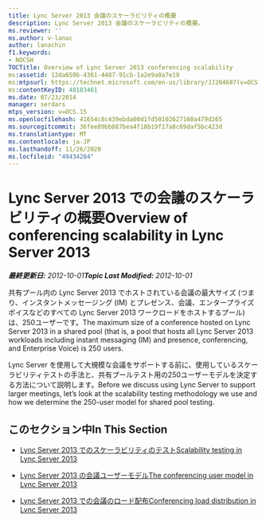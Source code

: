 ```yaml
---
title: Lync Server 2013 会議のスケーラビリティの概要
description: Lync Server 2013 会議のスケーラビリティの概要。
ms.reviewer: ''
ms.author: v-lanac
author: lanachin
f1.keywords:
- NOCSH
TOCTitle: Overview of Lync Server 2013 conferencing scalability
ms:assetid: 12da650b-4361-4487-91cb-1a2e9a0a7e19
ms:mtpsurl: https://technet.microsoft.com/en-us/library/JJ204687(v=OCS.15)
ms:contentKeyID: 48183461
ms.date: 07/23/2014
manager: serdars
mtps_version: v=OCS.15
ms.openlocfilehash: 41654c8c439ebda00d1fd50102627160a479d265
ms.sourcegitcommit: 36fee89bb887bea4f18b19f17a8c69daf5bc423d
ms.translationtype: MT
ms.contentlocale: ja-JP
ms.lasthandoff: 11/26/2020
ms.locfileid: "49434284"
---
```

# <a name="overview-of-conferencing-scalability-in-lync-server-2013"></a><span data-ttu-id="3bfb2-103">Lync Server 2013 での会議のスケーラビリティの概要</span><span class="sxs-lookup"><span data-stu-id="3bfb2-103">Overview of conferencing scalability in Lync Server 2013</span></span>

<div data-xmlns="http://www.w3.org/1999/xhtml">

<div class="topic" data-xmlns="http://www.w3.org/1999/xhtml" data-msxsl="urn:schemas-microsoft-com:xslt" data-cs="https://msdn.microsoft.com/">

<div data-asp="https://msdn2.microsoft.com/asp">



</div>

<div id="mainSection">

<div id="mainBody"><span data-ttu-id="3bfb2-104">

<span> </span></span><span class="sxs-lookup"><span data-stu-id="3bfb2-104">

<span> </span></span></span>

<span data-ttu-id="3bfb2-105">_**最終更新日:** 2012-10-01_</span><span class="sxs-lookup"><span data-stu-id="3bfb2-105">_**Topic Last Modified:** 2012-10-01_</span></span>

<span data-ttu-id="3bfb2-106">共有プール内の Lync Server 2013 でホストされている会議の最大サイズ (つまり、インスタントメッセージング (IM) とプレゼンス、会議、エンタープライズボイスなどのすべての Lync Server 2013 ワークロードをホストするプール) は、250ユーザーです。</span><span class="sxs-lookup"><span data-stu-id="3bfb2-106">The maximum size of a conference hosted on Lync Server 2013 in a shared pool (that is, a pool that hosts all Lync Server 2013 workloads including instant messaging (IM) and presence, conferencing, and Enterprise Voice) is 250 users.</span></span>

<span data-ttu-id="3bfb2-107">Lync Server を使用して大規模な会議をサポートする前に、使用しているスケーラビリティテストの手法と、共有プールテスト用の250ユーザーモデルを決定する方法について説明します。</span><span class="sxs-lookup"><span data-stu-id="3bfb2-107">Before we discuss using Lync Server to support larger meetings, let’s look at the scalability testing methodology we use and how we determine the 250-user model for shared pool testing.</span></span>

<div>

## <a name="in-this-section"></a><span data-ttu-id="3bfb2-108">このセクション中</span><span class="sxs-lookup"><span data-stu-id="3bfb2-108">In This Section</span></span>

  - [<span data-ttu-id="3bfb2-109">Lync Server 2013 でのスケーラビリティのテスト</span><span class="sxs-lookup"><span data-stu-id="3bfb2-109">Scalability testing in Lync Server 2013</span></span>](lync-server-2013-scalability-testing.md)

  - [<span data-ttu-id="3bfb2-110">Lync Server 2013 の会議ユーザーモデル</span><span class="sxs-lookup"><span data-stu-id="3bfb2-110">The conferencing user model in Lync Server 2013</span></span>](lync-server-2013-conferencing-user-model.md)

  - [<span data-ttu-id="3bfb2-111">Lync Server 2013 での会議のロード配布</span><span class="sxs-lookup"><span data-stu-id="3bfb2-111">Conferencing load distribution in Lync Server 2013</span></span>](lync-server-2013-conferencing-load-distribution.md)

<span data-ttu-id="3bfb2-112"></div>

</div>

<span> </span>

</div>

</div>

</span><span class="sxs-lookup"><span data-stu-id="3bfb2-112"></div>

</div>

<span> </span>

</div>

</div>

</span></span></div>

